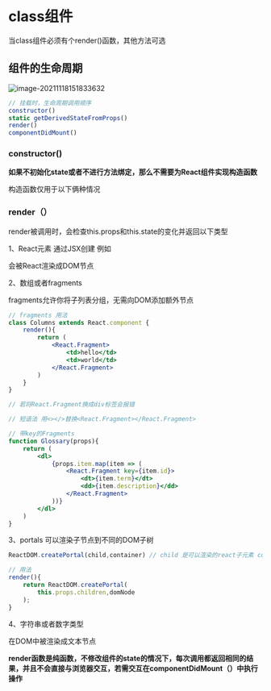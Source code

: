 # class组件

当class组件必须有个render()函数，其他方法可选

## 组件的生命周期

![image-20211118151833632](C:\Users\lyh\AppData\Roaming\Typora\typora-user-images\image-20211118151833632.png)

```js
// 挂载时，生命周期调用顺序
constructor()
static getDerivedStateFromProps()
render()
componentDidMount()
```

### constructor()

**如果不初始化state或者不进行方法绑定，那么不需要为React组件实现构造函数**

构造函数仅用于以下俩种情况



### render（）

render被调用时，会检查this.props和this.state的变化并返回以下类型

1、React元素    通过JSX创建 例如<div /> 会被React渲染成DOM节点

2、数组或者fragments  

fragments允许你将子列表分组，无需向DOM添加额外节点

```jsx
// fragments 用法
class Columns extends React.component {
    render(){
        return (
        	<React.Fragment>
            	<td>hello</td>
                <td>world</td>
            </React.Fragment>
        )
    }
}

// 若将React.Fragment换成div标签会报错

// 短语法 用<></>替换<React.Fragment></React.Fragment>

// 带key的Fragments
function Glossary(props){
    return (
    	<dl>
        	{props.item.map(item => (
            	<React.Fragment key={item.id}>
                	<dt>{item.term}</dt>
                    <dd>{item.description}</dd>
                </React.Fragment>
            ))}
        </dl>
    )
}


```

3、portals 可以渲染子节点到不同的DOM子树

```jsx
ReactDOM.createPortal(child,container) // child 是可以渲染的react子元素 container是一个DOM元素

// 用法
render(){
    return ReactDOM.createPortal(
		this.props.children,domNode
	);
}
```

4、字符串或者数字类型 

在DOM中被渲染成文本节点

**render函数是纯函数，不修改组件的state的情况下，每次调用都返回相同的结果，并且不会直接与浏览器交互，若需交互在componentDidMount（）中执行操作**



